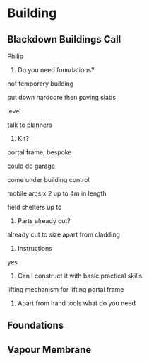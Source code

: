 # Building 

## Blackdown Buildings Call

Philip

1. Do you need foundations?

not temporary building

put down hardcore then paving slabs

level

talk to planners

1. Kit?

portal frame, bespoke

could do garage

come under building control

mobile arcs x 2 up to 4m in length

field shelters up to 

1. Parts already cut?

already cut to size apart from cladding

1. Instructions

yes

1. Can I construct it with basic practical skills

lifting mechanism for lifting portal frame

1. Apart from hand tools what do you need

## Foundations

## Vapour Membrane
